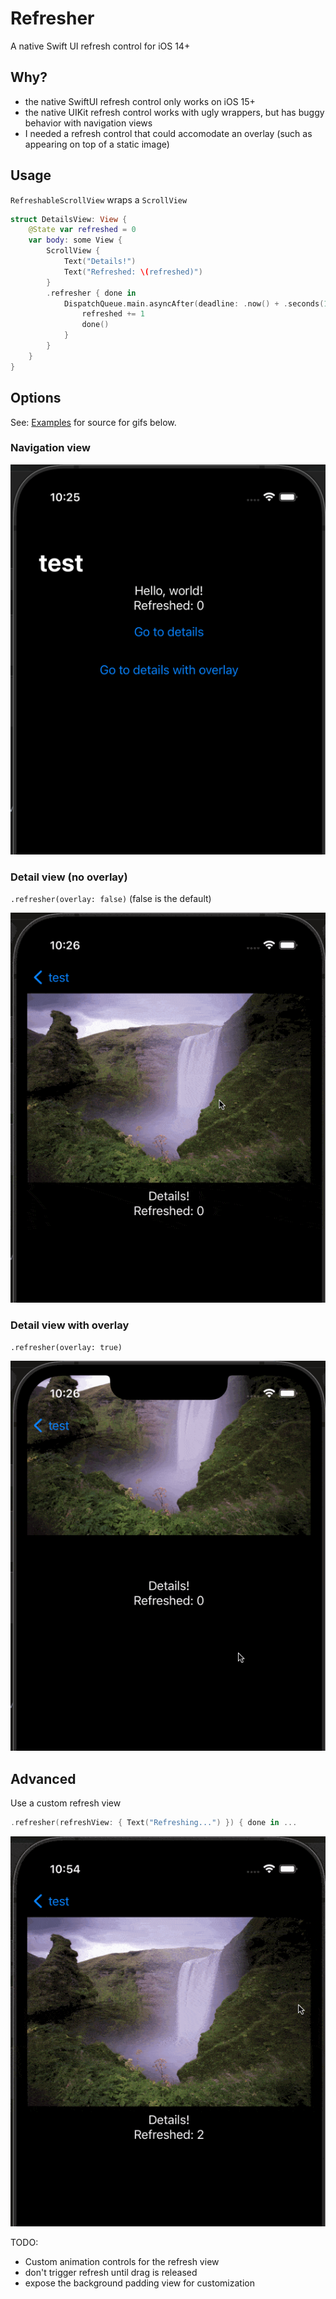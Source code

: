 # Refresher

A native Swift UI refresh control for iOS 14+

## Why?

- the native SwiftUI refresh control only works on iOS 15+
- the native UIKit refresh control works with ugly wrappers, but has buggy behavior with navigation views
- I needed a refresh control that could accomodate an overlay (such as appearing on top of a static image)

## Usage 

`RefreshableScrollView` wraps a `ScrollView`
```swift
struct DetailsView: View {
    @State var refreshed = 0
    var body: some View {
        ScrollView {
            Text("Details!")
            Text("Refreshed: \(refreshed)")
        }
        .refresher { done in
            DispatchQueue.main.asyncAfter(deadline: .now() + .seconds(1)) {
                refreshed += 1
                done()
            }
        }
    }
}

```

## Options

See: [Examples](/Examples/SimpleExample.swift) for source for gifs below.

### Navigation view
![nav](/images/nav.gif)


### Detail view (no overlay)

`.refresher(overlay: false)` (false is the default)

![no-overlay](/images/details1.gif)


### Detail view with overlay

`.refresher(overlay: true)`

![overlay](/images/details2.gif) 

## Advanced

Use a custom refresh view

```swift
.refresher(refreshView: { Text("Refreshing...") }) { done in ...
```

![advanced](/images/advanced.gif)


TODO: 

- Custom animation controls for the refresh view
- don't trigger refresh until drag is released
- expose the background padding view for customization